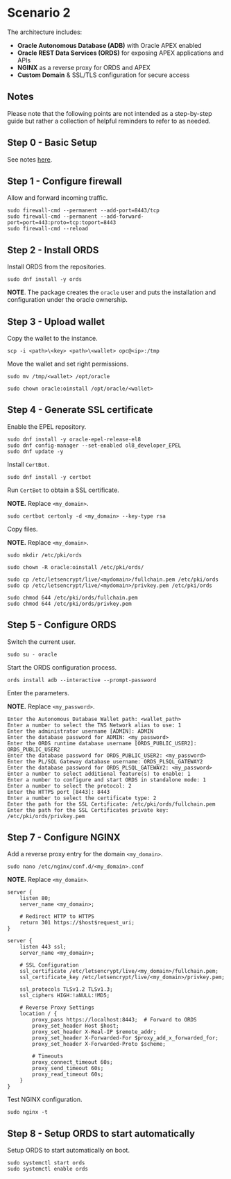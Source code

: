 # Scenario 2

The architecture includes:
- **Oracle Autonomous Database (ADB)** with Oracle APEX enabled
- **Oracle REST Data Services (ORDS)** for exposing APEX applications and APIs
- **NGINX** as a reverse proxy for ORDS and APEX
- **Custom Domain** & SSL/TLS configuration for secure access

## Notes

Please note that the following points are not intended as a step-by-step guide but rather a collection of helpful reminders to refer to as needed.

## Step 0 - Basic Setup

See notes [here](./basic_setup.md).


## Step 1 - Configure firewall

Allow and forward incoming traffic.

```
sudo firewall-cmd --permanent --add-port=8443/tcp
sudo firewall-cmd --permanent --add-forward-port=port=443:proto=tcp:toport=8443
sudo firewall-cmd --reload
```

## Step 2 - Install ORDS

Install ORDS from the repositories.

```
sudo dnf install -y ords
```

**NOTE**. The package creates the ```oracle``` user and puts the installation and configuration under the oracle ownership.

## Step 3 - Upload wallet

Copy the wallet to the instance.

```
scp -i <path>\<key> <path>\<wallet> opc@<ip>:/tmp
```

Move the wallet and set right permissions.

```
sudo mv /tmp/<wallet> /opt/oracle

sudo chown oracle:oinstall /opt/oracle/<wallet>
```

## Step 4 - Generate SSL certificate

Enable the EPEL repository.

```
sudo dnf install -y oracle-epel-release-el8
sudo dnf config-manager --set-enabled ol8_developer_EPEL
sudo dnf update -y
```

Install ```CertBot```.

```
sudo dnf install -y certbot
```

Run ```CertBot``` to obtain a SSL certificate.

**NOTE.** Replace ```<my_domain>```.

```
sudo certbot certonly -d <my_domain> --key-type rsa
```

Copy files.

**NOTE.** Replace ```<my_domain>```.

```
sudo mkdir /etc/pki/ords

sudo chown -R oracle:oinstall /etc/pki/ords/   

sudo cp /etc/letsencrypt/live/<mydomain>/fullchain.pem /etc/pki/ords
sudo cp /etc/letsencrypt/live/<mydomain>/privkey.pem /etc/pki/ords

sudo chmod 644 /etc/pki/ords/fullchain.pem
sudo chmod 644 /etc/pki/ords/privkey.pem
```

## Step 5 - Configure ORDS

Switch the current user.

```
sudo su - oracle
```

Start the ORDS configuration process. 

```
ords install adb --interactive --prompt-password
```

Enter the parameters.

**NOTE.** Replace ```<my_password>```.

```
Enter the Autonomous Database Wallet path: <wallet_path>
Enter a number to select the TNS Network alias to use: 1
Enter the administrator username [ADMIN]: ADMIN
Enter the database password for ADMIN: <my_password>
Enter the ORDS runtime database username [ORDS_PUBLIC_USER2]: ORDS_PUBLIC_USER2
Enter the database password for ORDS_PUBLIC_USER2: <my_password>
Enter the PL/SQL Gateway database username: ORDS_PLSQL_GATEWAY2
Enter the database password for ORDS_PLSQL_GATEWAY2: <my_password>
Enter a number to select additional feature(s) to enable: 1
Enter a number to configure and start ORDS in standalone mode: 1
Enter a number to select the protocol: 2
Enter the HTTPS port [8443]: 8443
Enter a number to select the certificate type: 2
Enter the path for the SSL Certificate: /etc/pki/ords/fullchain.pem
Enter the path for the SSL Certificates private key: /etc/pki/ords/privkey.pem
```

## Step 7 - Configure NGINX


Add a reverse proxy entry for the domain ```<my_domain>```.

```
sudo nano /etc/nginx/conf.d/<my_domain>.conf
```

**NOTE.** Replace ```<my_domain>```.

```
server {
    listen 80;
    server_name <my_domain>;

    # Redirect HTTP to HTTPS
    return 301 https://$host$request_uri;
}

server {
    listen 443 ssl;
    server_name <my_domain>;

    # SSL Configuration
    ssl_certificate /etc/letsencrypt/live/<my_domain>/fullchain.pem;
    ssl_certificate_key /etc/letsencrypt/live/<my_domain>/privkey.pem;

    ssl_protocols TLSv1.2 TLSv1.3;
    ssl_ciphers HIGH:!aNULL:!MD5;

    # Reverse Proxy Settings
    location / {
        proxy_pass https://localhost:8443;  # Forward to ORDS
        proxy_set_header Host $host;
        proxy_set_header X-Real-IP $remote_addr;
        proxy_set_header X-Forwarded-For $proxy_add_x_forwarded_for;
        proxy_set_header X-Forwarded-Proto $scheme;

        # Timeouts
        proxy_connect_timeout 60s;
        proxy_send_timeout 60s;
        proxy_read_timeout 60s;
    }
}

```

Test NGINX configuration.

```
sudo nginx -t 
```

## Step 8 - Setup ORDS to start automatically

Setup ORDS to start automatically on boot.

```
sudo systemctl start ords
sudo systemctl enable ords
```